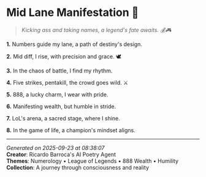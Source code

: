 # Mid Lane Manifestation 🌌

> *Kicking ass and taking names, a legend's fate awaits. 💰🎮*

**1.** Numbers guide my lane, a path of destiny's design.


**2.** Mid diff, I rise, with precision and grace. 🕊️


**3.** In the chaos of battle, I find my rhythm.


**4.** Five strikes, pentakill, the crowd goes wild. ⚔️


**5.** 888, a lucky charm, I wear with pride.


**6.** Manifesting wealth, but humble in stride.


**7.** LoL's arena, a sacred stage, where I shine.


**8.** In the game of life, a champion's mindset aligns.



---

*Generated on 2025-09-23 at 08:38:07*  
**Creator**: Ricardo Barroca's AI Poetry Agent  
**Themes**: Numerology • League of Legends • 888 Wealth • Humility  
**Collection**: A journey through consciousness and reality